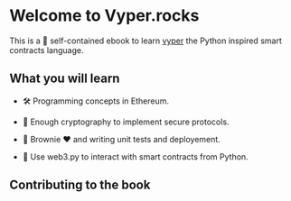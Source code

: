 # Welcome to Vyper.rocks

This is a :construction: self-contained ebook to learn [vyper](https://vyper.readthedocs.io/en/stable/) the Python inspired smart contracts language.

## What you will learn

* :hammer_and_wrench: Programming concepts in Ethereum.

* :sponge: Enough cryptography to implement secure protocols.

* :link: Brownie :heart: and writing unit tests and deployement.

* :satellite: Use web3.py to interact with smart contracts from Python.

## Contributing to the book
